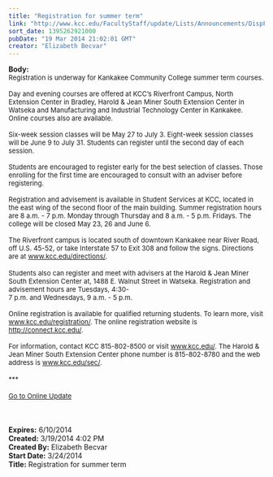 ```yaml
---
title: "Registration for summer term"
link: "http://www.kcc.edu/FacultyStaff/update/Lists/Announcements/DispForm.aspx?ID=1448"
sort_date: 1395262921000
pubDate: "19 Mar 2014 21:02:01 GMT"
creator: "Elizabeth Becvar"
---
```


<div><b>Body:</b> <div class="ExternalClass6C6AA891ED6F41ACAB251D0F711F8CBC"><div><font size="2">Registration is underway for Kankakee Community College summer term courses.</font></div><font size="2">
<div><br />Day and evening courses are offered at KCC’s Riverfront Campus, North Extension Center in Bradley, Harold &amp; Jean Miner South Extension Center in Watseka and Manufacturing and Industrial Technology Center in Kankakee. Online courses also are available.</div>
<div><br />Six-week session classes will be May 27 to July 3. Eight-week session classes will be June 9 to July 31. Students can register until the second day of each session.</div>
<div><br />Students are encouraged to register early for the best selection of classes. Those enrolling for the first time are encouraged to consult with an adviser before registering. </div>
<div><br />Registration and advisement is available in Student Services at KCC, located in the east wing of the second floor of the main building. Summer registration hours are 8 a.m. - 7 p.m. Monday through Thursday and 8 a.m. - 5 p.m. Fridays. The college will be closed May 23, 26 and June 6.</div>
<div><br />The Riverfront campus is located south of downtown Kankakee near River Road, off U.S. 45-52, or take Interstate 57 to Exit 308 and follow the signs. Directions are at </font><a href="/directions"><font size="2">www.kcc.edu/directions/</font></a><font size="2">.</font></div>
<div><font size="2"></font> </div>
<div><font size="2">Students also can register and meet with advisers at the Harold &amp; Jean Miner South Extension Center at, 1488 E. Walnut Street in Watseka. Registration and advisement hours are Tuesdays, 4:30-<br />7 p.m. and Wednesdays, 9 a.m. - 5 p.m.</font></div>
<div><font size="2"> <br />Online registration is available for qualified returning students. To learn more, visit </font><a href="/registration"><font size="2">www.kcc.edu/registration/</font></a><font size="2">. The online registration website is </font><a href="http://connect.kcc.edu/"><font size="2">http://connect.kcc.edu/</font></a><font size="2">.</font></div><font size="2">
<div><br />For information, contact KCC 815-802-8500 or visit </font><a href="/"><font size="2">www.kcc.edu/</font></a><font size="2">. The Harold &amp; Jean Miner South Extension Center phone number is 815-802-8780 and the web address is </font><a href="/sec"><font size="2">www.kcc.edu/sec/</font></a><font size="2">.</font></div>
<div><font size="2"></font> </div>
<div><font size="2">***</font></div>
<div><font size="2"></font> </div>
<div><font size="2"><a href="/FacultyStaff/update/Pages/dailyupdate.aspx">Go to Online Update</a></font></div>
<div><font size="2"></font> </div>
<div><font size="2"></font> </div>
<div><font size="2"> </font></div></div></div>
<div><b>Expires:</b> 6/10/2014</div>
<div><b>Created:</b> 3/19/2014 4:02 PM</div>
<div><b>Created By:</b> Elizabeth Becvar</div>
<div><b>Start Date:</b> 3/24/2014</div>
<div><b>Title:</b> Registration for summer term</div>
